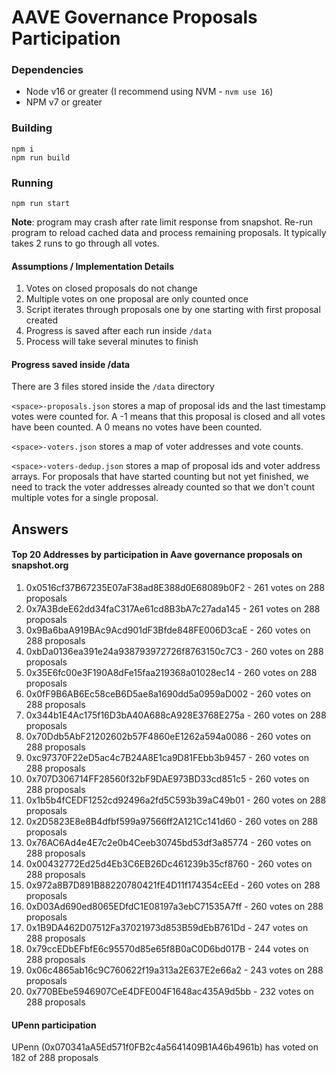 # AAVE Governance Proposals Participation

### Dependencies

- Node v16 or greater (I recommend using NVM - `nvm use 16`)
- NPM v7 or greater

### Building

```
npm i
npm run build
```

### Running

```
npm run start
```

**Note**: program may crash after rate limit response from snapshot. Re-run program to reload cached data and process remaining proposals. It typically takes 2 runs to go through all votes.

#### Assumptions / Implementation Details

1. Votes on closed proposals do not change
2. Multiple votes on one proposal are only counted once
3. Script iterates through proposals one by one starting with first proposal created
4. Progress is saved after each run inside `/data`
5. Process will take several minutes to finish

#### Progress saved inside /data

There are 3 files stored inside the `/data` directory

`<space>-proposals.json` stores a map of proposal ids and the last timestamp votes were counted for. A -1 means that this proposal is closed and all votes have been counted. A 0 means no votes have been counted.

`<space>-voters.json` stores a map of voter addresses and vote counts.

`<space>-voters-dedup.json` stores a map of proposal ids and voter address arrays. For proposals that have started counting but not yet finished, we need to track the voter addresses already counted so that we don't count multiple votes for a single proposal.

## Answers

#### Top 20 Addresses by participation in Aave governance proposals on snapshot.org

1. 0x0516cf37B67235E07aF38ad8E388d0E68089b0F2 - 261 votes on 288 proposals
2. 0x7A3BdeE62dd34faC317Ae61cd8B3bA7c27ada145 - 261 votes on 288 proposals
3. 0x9Ba6baA919BAc9Acd901dF3Bfde848FE006D3caE - 260 votes on 288 proposals
4. 0xbDa0136ea391e24a938793972726f8763150c7C3 - 260 votes on 288 proposals
5. 0x35E6fc00e3F190A8dFe15faa219368a01028ec14 - 260 votes on 288 proposals
6. 0x0fF9B6AB6Ec58ceB6D5ae8a1690dd5a0959aD002 - 260 votes on 288 proposals
7. 0x344b1E4Ac175f16D3bA40A688cA928E3768E275a - 260 votes on 288 proposals
8. 0x70Ddb5AbF21202602b57F4860eE1262a594a0086 - 260 votes on 288 proposals
9. 0xc97370F22eD5ac4c7B24A8E1ca9D81FEbb3b9457 - 260 votes on 288 proposals
10. 0x707D306714FF28560f32bF9DAE973BD33cd851c5 - 260 votes on 288 proposals
11. 0x1b5b4fCEDF1252cd92496a2fd5C593b39aC49b01 - 260 votes on 288 proposals
12. 0x2D5823E8e8B4dfbf599a97566ff2A121Cc141d60 - 260 votes on 288 proposals
13. 0x76AC6Ad4e4E7c2e0b4Ceeb30745bd53df3a85774 - 260 votes on 288 proposals
14. 0x00432772Ed25d4Eb3C6EB26Dc461239b35cf8760 - 260 votes on 288 proposals
15. 0x972a8B7D891B88220780421fE4D11f174354cEEd - 260 votes on 288 proposals
16. 0xD03Ad690ed8065EDfdC1E08197a3ebC71535A7ff - 260 votes on 288 proposals
17. 0x1B9DA462D07512Fa37021973d853B59dEbB761Dd - 247 votes on 288 proposals
18. 0x79ccEDbEFbfE6c95570d85e65f8B0aC0D6bd017B - 244 votes on 288 proposals
19. 0x06c4865ab16c9C760622f19a313a2E637E2e66a2 - 243 votes on 288 proposals
20. 0x770BEbe5946907CeE4DFE004F1648ac435A9d5bb - 232 votes on 288 proposals

#### UPenn participation

UPenn (0x070341aA5Ed571f0FB2c4a5641409B1A46b4961b) has voted on 182 of 288 proposals
